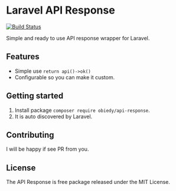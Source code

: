 # Laravel API Response
[![Build Status](https://travis-ci.org/obiefy/api-response.svg?branch=master)](https://travis-ci.org/obiefy/api-response)

Simple and ready to use API response wrapper for Laravel.

## Features

* Simple use `return api()->ok()`
* Configurable so you can make it custom.


## Getting started

1. Install package `composer require obiedy/api-response`.
2. It is auto discovered by Laravel.


## Contributing
I will be happy if see PR from you.

## License

The API Response is free package released under the MIT License.
